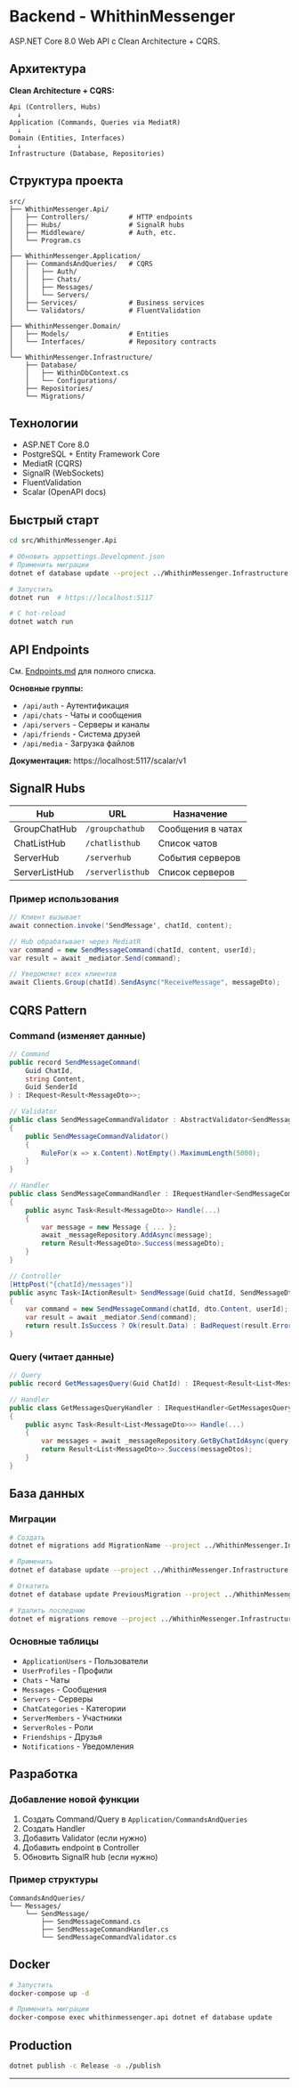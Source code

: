 # Backend - WhithinMessenger

ASP.NET Core 8.0 Web API с Clean Architecture + CQRS.

## Архитектура

**Clean Architecture + CQRS:**
```
Api (Controllers, Hubs)
  ↓
Application (Commands, Queries via MediatR)
  ↓
Domain (Entities, Interfaces)
  ↓
Infrastructure (Database, Repositories)
```

## Структура проекта

```
src/
├── WhithinMessenger.Api/
│   ├── Controllers/          # HTTP endpoints
│   ├── Hubs/                 # SignalR hubs
│   ├── Middleware/           # Auth, etc.
│   └── Program.cs
│
├── WhithinMessenger.Application/
│   ├── CommandsAndQueries/   # CQRS
│   │   ├── Auth/
│   │   ├── Chats/
│   │   ├── Messages/
│   │   └── Servers/
│   ├── Services/             # Business services
│   └── Validators/           # FluentValidation
│
├── WhithinMessenger.Domain/
│   ├── Models/               # Entities
│   └── Interfaces/           # Repository contracts
│
└── WhithinMessenger.Infrastructure/
    ├── Database/
    │   ├── WithinDbContext.cs
    │   └── Configurations/
    ├── Repositories/
    └── Migrations/
```

## Технологии

- ASP.NET Core 8.0
- PostgreSQL + Entity Framework Core
- MediatR (CQRS)
- SignalR (WebSockets)
- FluentValidation
- Scalar (OpenAPI docs)

## Быстрый старт

```bash
cd src/WhithinMessenger.Api

# Обновить appsettings.Development.json
# Применить миграции
dotnet ef database update --project ../WhithinMessenger.Infrastructure

# Запустить
dotnet run  # https://localhost:5117

# С hot-reload
dotnet watch run
```

## API Endpoints

См. [Endpoints.md](../WhithinMessenger.Backend/Endpoints.md) для полного списка.

**Основные группы:**
- `/api/auth` - Аутентификация
- `/api/chats` - Чаты и сообщения
- `/api/servers` - Серверы и каналы
- `/api/friends` - Система друзей
- `/api/media` - Загрузка файлов

**Документация:** https://localhost:5117/scalar/v1

## SignalR Hubs

| Hub | URL | Назначение |
|-----|-----|------------|
| GroupChatHub | `/groupchathub` | Сообщения в чатах |
| ChatListHub | `/chatlisthub` | Список чатов |
| ServerHub | `/serverhub` | События серверов |
| ServerListHub | `/serverlisthub` | Список серверов |

### Пример использования

```csharp
// Клиент вызывает
await connection.invoke('SendMessage', chatId, content);

// Hub обрабатывает через MediatR
var command = new SendMessageCommand(chatId, content, userId);
var result = await _mediator.Send(command);

// Уведомляет всех клиентов
await Clients.Group(chatId).SendAsync("ReceiveMessage", messageDto);
```

## CQRS Pattern

### Command (изменяет данные)

```csharp
// Command
public record SendMessageCommand(
    Guid ChatId,
    string Content,
    Guid SenderId
) : IRequest<Result<MessageDto>>;

// Validator
public class SendMessageCommandValidator : AbstractValidator<SendMessageCommand>
{
    public SendMessageCommandValidator()
    {
        RuleFor(x => x.Content).NotEmpty().MaximumLength(5000);
    }
}

// Handler
public class SendMessageCommandHandler : IRequestHandler<SendMessageCommand, Result<MessageDto>>
{
    public async Task<Result<MessageDto>> Handle(...)
    {
        var message = new Message { ... };
        await _messageRepository.AddAsync(message);
        return Result<MessageDto>.Success(messageDto);
    }
}

// Controller
[HttpPost("{chatId}/messages")]
public async Task<IActionResult> SendMessage(Guid chatId, SendMessageDto dto)
{
    var command = new SendMessageCommand(chatId, dto.Content, userId);
    var result = await _mediator.Send(command);
    return result.IsSuccess ? Ok(result.Data) : BadRequest(result.Error);
}
```

### Query (читает данные)

```csharp
// Query
public record GetMessagesQuery(Guid ChatId) : IRequest<Result<List<MessageDto>>>;

// Handler
public class GetMessagesQueryHandler : IRequestHandler<GetMessagesQuery, Result<List<MessageDto>>>
{
    public async Task<Result<List<MessageDto>>> Handle(...)
    {
        var messages = await _messageRepository.GetByChatIdAsync(query.ChatId);
        return Result<List<MessageDto>>.Success(messageDtos);
    }
}
```

## База данных

### Миграции

```bash
# Создать
dotnet ef migrations add MigrationName --project ../WhithinMessenger.Infrastructure

# Применить
dotnet ef database update --project ../WhithinMessenger.Infrastructure

# Откатить
dotnet ef database update PreviousMigration --project ../WhithinMessenger.Infrastructure

# Удалить последнюю
dotnet ef migrations remove --project ../WhithinMessenger.Infrastructure
```

### Основные таблицы

- `ApplicationUsers` - Пользователи
- `UserProfiles` - Профили
- `Chats` - Чаты
- `Messages` - Сообщения
- `Servers` - Серверы
- `ChatCategories` - Категории
- `ServerMembers` - Участники
- `ServerRoles` - Роли
- `Friendships` - Друзья
- `Notifications` - Уведомления

## Разработка

### Добавление новой функции

1. Создать Command/Query в `Application/CommandsAndQueries`
2. Создать Handler
3. Добавить Validator (если нужно)
4. Добавить endpoint в Controller
5. Обновить SignalR hub (если нужно)

### Пример структуры

```
CommandsAndQueries/
└── Messages/
    └── SendMessage/
        ├── SendMessageCommand.cs
        ├── SendMessageCommandHandler.cs
        └── SendMessageCommandValidator.cs
```

## Docker

```bash
# Запустить
docker-compose up -d

# Применить миграции
docker-compose exec whithinmessenger.api dotnet ef database update
```

## Production

```bash
dotnet publish -c Release -o ./publish
```

---

